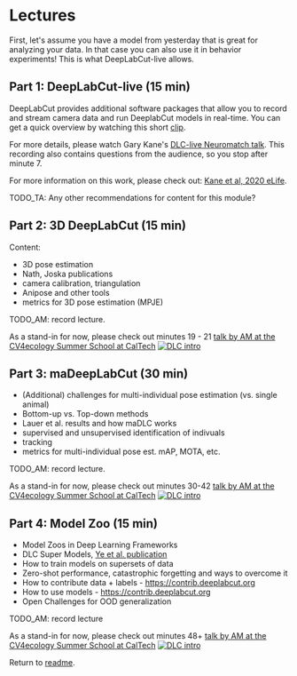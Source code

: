 # Lectures

First, let's assume you have a model from yesterday that is great for analyzing your data. In that case you can also use it in behavior experiments! This is what DeepLabCut-live allows.

## Part 1: DeepLabCut-live (15 min)

DeepLabCut provides additional software packages that allow you to record and stream camera data and run DeeplabCut models in real-time. You can get a quick overview by watching this short [clip](https://www.youtube.com/watch?v=KDSgddOqHtM).

For more details, please watch Gary Kane's [DLC-live Neuromatch talk](https://www.youtube.com/watch?v=cwOTdxpU2_4). This recording also contains questions from the audience, so you stop after minute 7.

For more information on this work, please check out:
[Kane et al, 2020 eLife](https://elifesciences.org/articles/61909).

TODO_TA: Any other recommendations for content for this module?

## Part 2: 3D DeepLabCut (15 min)

Content:
- 3D pose estimation
- Nath, Joska publications
- camera calibration, triangulation
- Anipose and other tools
- metrics for 3D pose estimation (MPJE)

TODO_AM: record lecture.

As a stand-in for now, please check out minutes 19 - 21
[talk by AM at the CV4ecology Summer School at CalTech](https://www.youtube.com/watch?v=jfIb2qfAkQU)
[![DLC intro](http://img.youtube.com/vi/jfIb2qfAkQU/0.jpg)](https://www.youtube.com/watch?v=jfIb2qfAkQU "Introduction to DeepLabCut by Alexander Mathis")

## Part 3: maDeepLabCut (30 min)

- (Additional) challenges for multi-individual pose estimation (vs. single animal)
- Bottom-up vs. Top-down methods
- Lauer et al. results and how maDLC works
- supervised and unsupervised identification of indivuals
- tracking
- metrics for multi-individual pose est. mAP, MOTA, etc.

TODO_AM: record lecture.

As a stand-in for now, please check out minutes 30-42
[talk by AM at the CV4ecology Summer School at CalTech](https://www.youtube.com/watch?v=jfIb2qfAkQU)
[![DLC intro](http://img.youtube.com/vi/jfIb2qfAkQU/0.jpg)](https://www.youtube.com/watch?v=jfIb2qfAkQU "Introduction to DeepLabCut by Alexander Mathis")


## Part 4: Model Zoo (15 min)

- Model Zoos in Deep Learning Frameworks
- DLC Super Models, [Ye et al. publication](https://arxiv.org/pdf/2203.07436.pdf)
- How to train models on supersets of data
- Zero-shot performance, catastrophic forgetting and ways to overcome it
- How to contribute data + labels - https://contrib.deeplabcut.org
- How to use models - https://contrib.deeplabcut.org
- Open Challenges for OOD generalization

TODO_AM: record lecture

As a stand-in for now, please check out minutes 48+
[talk by AM at the CV4ecology Summer School at CalTech](https://www.youtube.com/watch?v=jfIb2qfAkQU)
[![DLC intro](http://img.youtube.com/vi/jfIb2qfAkQU/0.jpg)](https://www.youtube.com/watch?v=jfIb2qfAkQU "Introduction to DeepLabCut by Alexander Mathis")


Return to [readme](../README.md).
